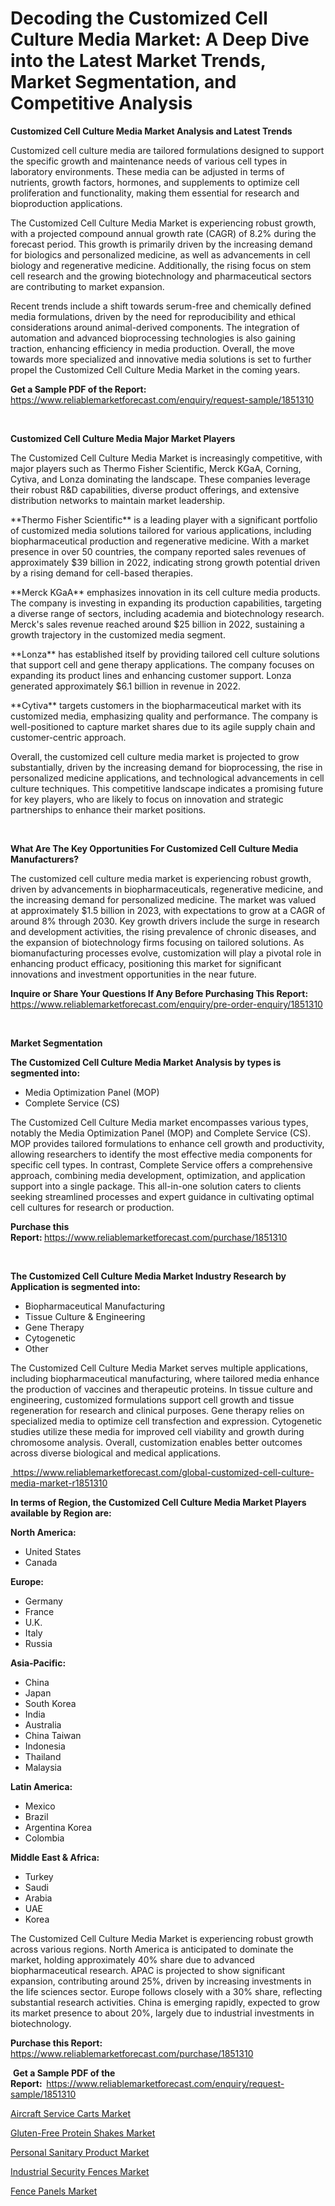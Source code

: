 <p><h1>Decoding the Customized Cell Culture Media Market: A Deep Dive into the Latest Market Trends, Market Segmentation, and Competitive Analysis</h1></p><p><strong>Customized Cell Culture Media Market Analysis and Latest Trends</strong></p>
<p><p>Customized cell culture media are tailored formulations designed to support the specific growth and maintenance needs of various cell types in laboratory environments. These media can be adjusted in terms of nutrients, growth factors, hormones, and supplements to optimize cell proliferation and functionality, making them essential for research and bioproduction applications.</p><p>The Customized Cell Culture Media Market is experiencing robust growth, with a projected compound annual growth rate (CAGR) of 8.2% during the forecast period. This growth is primarily driven by the increasing demand for biologics and personalized medicine, as well as advancements in cell biology and regenerative medicine. Additionally, the rising focus on stem cell research and the growing biotechnology and pharmaceutical sectors are contributing to market expansion.</p><p>Recent trends include a shift towards serum-free and chemically defined media formulations, driven by the need for reproducibility and ethical considerations around animal-derived components. The integration of automation and advanced bioprocessing technologies is also gaining traction, enhancing efficiency in media production. Overall, the move towards more specialized and innovative media solutions is set to further propel the Customized Cell Culture Media Market in the coming years.</p></p>
<p><strong>Get a Sample PDF of the Report:&nbsp;</strong> <a href="https://www.reliablemarketforecast.com/enquiry/request-sample/1851310?utm_campaign=1140&utm_medium=2&utm_source=Github&utm_content=ia&utm_term=19102024&utm_id=customized-cell-culture-media">https://www.reliablemarketforecast.com/enquiry/request-sample/1851310</a></p>
<p>&nbsp;</p>
<p><strong>Customized Cell Culture Media Major Market Players</strong></p>
<p><p>The Customized Cell Culture Media Market is increasingly competitive, with major players such as Thermo Fisher Scientific, Merck KGaA, Corning, Cytiva, and Lonza dominating the landscape. These companies leverage their robust R&D capabilities, diverse product offerings, and extensive distribution networks to maintain market leadership.</p><p>**Thermo Fisher Scientific** is a leading player with a significant portfolio of customized media solutions tailored for various applications, including biopharmaceutical production and regenerative medicine. With a market presence in over 50 countries, the company reported sales revenues of approximately $39 billion in 2022, indicating strong growth potential driven by a rising demand for cell-based therapies.</p><p>**Merck KGaA** emphasizes innovation in its cell culture media products. The company is investing in expanding its production capabilities, targeting a diverse range of sectors, including academia and biotechnology research. Merck's sales revenue reached around $25 billion in 2022, sustaining a growth trajectory in the customized media segment.</p><p>**Lonza** has established itself by providing tailored cell culture solutions that support cell and gene therapy applications. The company focuses on expanding its product lines and enhancing customer support. Lonza generated approximately $6.1 billion in revenue in 2022.</p><p>**Cytiva** targets customers in the biopharmaceutical market with its customized media, emphasizing quality and performance. The company is well-positioned to capture market shares due to its agile supply chain and customer-centric approach.</p><p>Overall, the customized cell culture media market is projected to grow substantially, driven by the increasing demand for bioprocessing, the rise in personalized medicine applications, and technological advancements in cell culture techniques. This competitive landscape indicates a promising future for key players, who are likely to focus on innovation and strategic partnerships to enhance their market positions.</p></p>
<p>&nbsp;</p>
<p><strong>What Are The Key Opportunities For Customized Cell Culture Media Manufacturers?</strong></p>
<p><p>The customized cell culture media market is experiencing robust growth, driven by advancements in biopharmaceuticals, regenerative medicine, and the increasing demand for personalized medicine. The market was valued at approximately $1.5 billion in 2023, with expectations to grow at a CAGR of around 8% through 2030. Key growth drivers include the surge in research and development activities, the rising prevalence of chronic diseases, and the expansion of biotechnology firms focusing on tailored solutions. As biomanufacturing processes evolve, customization will play a pivotal role in enhancing product efficacy, positioning this market for significant innovations and investment opportunities in the near future.</p></p>
<p><strong>Inquire or Share Your Questions If Any Before Purchasing This Report:</strong> <a href="https://www.reliablemarketforecast.com/enquiry/pre-order-enquiry/1851310?utm_campaign=1140&utm_medium=2&utm_source=Github&utm_content=ia&utm_term=19102024&utm_id=customized-cell-culture-media">https://www.reliablemarketforecast.com/enquiry/pre-order-enquiry/1851310</a></p>
<p>&nbsp;</p>
<p><strong>Market Segmentation</strong></p>
<p><strong>The Customized Cell Culture Media Market Analysis by types is segmented into:</strong></p>
<p><ul><li>Media Optimization Panel (MOP)</li><li>Complete Service (CS)</li></ul></p>
<p><p>The Customized Cell Culture Media market encompasses various types, notably the Media Optimization Panel (MOP) and Complete Service (CS). MOP provides tailored formulations to enhance cell growth and productivity, allowing researchers to identify the most effective media components for specific cell types. In contrast, Complete Service offers a comprehensive approach, combining media development, optimization, and application support into a single package. This all-in-one solution caters to clients seeking streamlined processes and expert guidance in cultivating optimal cell cultures for research or production.</p></p>
<p><strong>Purchase this Report:&nbsp;</strong><a href="https://www.reliablemarketforecast.com/purchase/1851310?utm_campaign=1140&utm_medium=2&utm_source=Github&utm_content=ia&utm_term=19102024&utm_id=customized-cell-culture-media">https://www.reliablemarketforecast.com/purchase/1851310</a></p>
<p>&nbsp;</p>
<p><strong>The Customized Cell Culture Media Market Industry Research by Application is segmented into:</strong></p>
<p><ul><li>Biopharmaceutical Manufacturing</li><li>Tissue Culture & Engineering</li><li>Gene Therapy</li><li>Cytogenetic</li><li>Other</li></ul></p>
<p><p>The Customized Cell Culture Media Market serves multiple applications, including biopharmaceutical manufacturing, where tailored media enhance the production of vaccines and therapeutic proteins. In tissue culture and engineering, customized formulations support cell growth and tissue regeneration for research and clinical purposes. Gene therapy relies on specialized media to optimize cell transfection and expression. Cytogenetic studies utilize these media for improved cell viability and growth during chromosome analysis. Overall, customization enables better outcomes across diverse biological and medical applications.</p></p>
<p><a href="https://www.reliablemarketforecast.com/global-customized-cell-culture-media-market-r1851310?utm_campaign=1140&utm_medium=2&utm_source=Github&utm_content=ia&utm_term=19102024&utm_id=customized-cell-culture-media">&nbsp;https://www.reliablemarketforecast.com/global-customized-cell-culture-media-market-r1851310</a></p>
<p><strong>In terms of Region, the Customized Cell Culture Media Market Players available by Region are:</strong></p>
<p>
    <p> <strong> North America: </strong>
        <ul>
            <li>United States</li>
            <li>Canada</li>
        </ul>
        </p> 
    <p> <strong> Europe: </strong>
        <ul>
            <li>Germany</li>
            <li>France</li>
            <li>U.K.</li>
            <li>Italy</li>
            <li>Russia</li>
        </ul>
        </p> 
    <p> <strong> Asia-Pacific: </strong>
        <ul>
            <li>China</li>
            <li>Japan</li>
            <li>South Korea</li>
            <li>India</li>
            <li>Australia</li>
            <li>China Taiwan</li>
            <li>Indonesia</li>
            <li>Thailand</li>
            <li>Malaysia</li>
        </ul>
        </p> 
    <p> <strong> Latin America: </strong>
        <ul>
            <li>Mexico</li>
            <li>Brazil</li>
            <li>Argentina Korea</li>
            <li>Colombia</li>
        </ul>
        </p> 
    <p> <strong> Middle East & Africa: </strong>
        <ul>
            <li>Turkey</li>
            <li>Saudi</li>
            <li>Arabia</li>
            <li>UAE</li>
            <li>Korea</li>
        </ul>
    </p>
    </p>
<p><p>The Customized Cell Culture Media Market is experiencing robust growth across various regions. North America is anticipated to dominate the market, holding approximately 40% share due to advanced biopharmaceutical research. APAC is projected to show significant expansion, contributing around 25%, driven by increasing investments in the life sciences sector. Europe follows closely with a 30% share, reflecting substantial research activities. China is emerging rapidly, expected to grow its market presence to about 20%, largely due to industrial investments in biotechnology.</p></p>
<p><strong>Purchase this Report: </strong><a href="https://www.reliablemarketforecast.com/purchase/1851310?utm_campaign=1140&utm_medium=2&utm_source=Github&utm_content=ia&utm_term=19102024&utm_id=customized-cell-culture-media">https://www.reliablemarketforecast.com/purchase/1851310</a></p>
<p>&nbsp;<strong>Get a Sample PDF of the Report:&nbsp;&nbsp;</strong><a href="https://www.reliablemarketforecast.com/enquiry/request-sample/1851310?utm_campaign=1140&utm_medium=2&utm_source=Github&utm_content=ia&utm_term=19102024&utm_id=customized-cell-culture-media">https://www.reliablemarketforecast.com/enquiry/request-sample/1851310</a></p>
<p><strong></strong></p>
<p><p><a href="https://www.linkedin.com/pulse/aircraft-service-carts-market-refracting-trends-consumer-twzkf?utm_campaign=1140&utm_medium=2&utm_source=Github&utm_content=ia&utm_term=19102024&utm_id=customized-cell-culture-media">Aircraft Service Carts Market</a></p><p><a href="https://github.com/b9uxfeyen/Market-Research-Report-List-1/blob/main/gluten-free-protein-shakes-market.md?utm_campaign=1140&utm_medium=2&utm_source=Github&utm_content=ia&utm_term=19102024&utm_id=customized-cell-culture-media">Gluten-Free Protein Shakes Market</a></p><p><a href="https://github.com/deshawnj39lau/Market-Research-Report-List-1/blob/main/personal-sanitary-product-market.md?utm_campaign=1140&utm_medium=2&utm_source=Github&utm_content=ia&utm_term=19102024&utm_id=customized-cell-culture-media">Personal Sanitary Product Market</a></p><p><a href="https://issuu.com/reportprime-2/docs/industrial-security-fences-market-s_ce30bf74a6074c?utm_campaign=1140&utm_medium=2&utm_source=Github&utm_content=ia&utm_term=19102024&utm_id=customized-cell-culture-media">Industrial Security Fences Market</a></p><p><a href="https://issuu.com/reportprime-2/docs/fence-panels-market-size-2030.pptx_9ba32e715c78da?utm_campaign=1140&utm_medium=2&utm_source=Github&utm_content=ia&utm_term=19102024&utm_id=customized-cell-culture-media">Fence Panels Market</a></p></p>